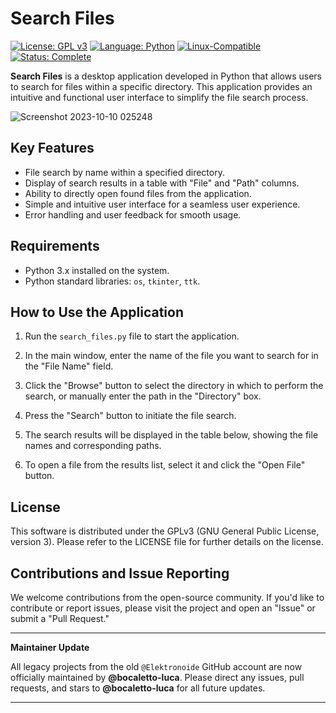 # Search Files

[![License: GPL v3](https://img.shields.io/badge/License-GPLv3-blue?style=for-the-badge&logo=gnu)](LICENSE) [![Language: Python](https://img.shields.io/badge/Language-Python-blue?style=for-the-badge&logo=python)](https://www.python.org/) [![Linux-Compatible](https://img.shields.io/badge/Linux-Compatible-blue?style=for-the-badge&logo=linux)](https://www.kernel.org/) [![Status: Complete](https://img.shields.io/badge/Status-Complete-brightgreen?style=for-the-badge)](https://github.com/bocaletto-luca/Directory-Monitor)


**Search Files** is a desktop application developed in Python that allows users to search for files within a specific directory. This application provides an intuitive and functional user interface to simplify the file search process.

![Screenshot 2023-10-10 025248](https://github.com/elektronoide/Search-Files/assets/134635227/259ac81b-4fc5-4189-a129-c3f554268424)

## Key Features

- File search by name within a specified directory.
- Display of search results in a table with "File" and "Path" columns.
- Ability to directly open found files from the application.
- Simple and intuitive user interface for a seamless user experience.
- Error handling and user feedback for smooth usage.

## Requirements

- Python 3.x installed on the system.
- Python standard libraries: `os`, `tkinter`, `ttk`.

## How to Use the Application

1. Run the `search_files.py` file to start the application.

2. In the main window, enter the name of the file you want to search for in the "File Name" field.

3. Click the "Browse" button to select the directory in which to perform the search, or manually enter the path in the "Directory" box.

4. Press the "Search" button to initiate the file search.

5. The search results will be displayed in the table below, showing the file names and corresponding paths.

6. To open a file from the results list, select it and click the "Open File" button.

## License

This software is distributed under the GPLv3 (GNU General Public License, version 3). Please refer to the LICENSE file for further details on the license.

## Contributions and Issue Reporting

We welcome contributions from the open-source community. If you'd like to contribute or report issues, please visit the project and open an "Issue" or submit a "Pull Request."

---

**Maintainer Update**

All legacy projects from the old `@Elektronoide` GitHub account are now officially maintained by **@bocaletto-luca**. Please direct any issues, pull requests, and stars to **@bocaletto-luca** for all future updates.

---

